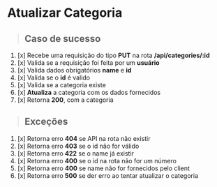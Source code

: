 # Atualizar Categoria

> ## Caso de sucesso

1. [x] Recebe uma requisição do tipo **PUT** na rota **/api/categories/:id**
2. [x] Valida se a requisição foi feita por um **usuário**
3. [x] Valida dados obrigatórios **name** e **id**
4. [x] Valida se o **id** é valido
5. [x] Valida se a categoria existe
6. [x] **Atualiza** a categoria com os dados fornecidos
7. [x] Retorna **200**, com a categoria

> ## Exceções

1. [x] Retorna erro **404** se API na rota não existir
2. [x] Retorna erro **403** se o id não for válido
3. [x] Retorna erro **422** se o name já existir
4. [x] Retorna erro **400** se o id na rota não for um número
5. [x] Retorna erro **400** se name não for fornecidos pelo client
6. [x] Retorna erro **500** se der erro ao tentar atualizar o categoria
